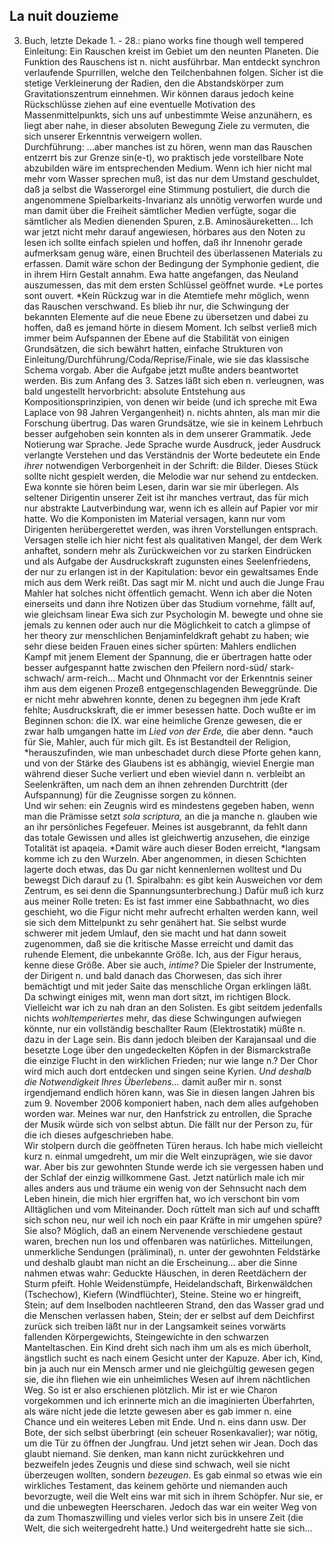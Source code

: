 ## La nuit douzieme
3. Buch, letzte Dekade 1. - 28.: piano works fine though well tempered   
Einleitung: Ein Rauschen kreist im Gebiet um den neunten Planeten. Die Funktion des Rauschens ist n. nicht ausführbar. Man entdeckt synchron verlaufende Spurrillen, welche den Teilchenbahnen folgen. Sicher ist die stetige Verkleinerung der Radien, den die Abstandskörper zum Gravitationszentrum einnehmen. Wir können daraus jedoch keine Rückschlüsse ziehen auf eine eventuelle Motivation des Massenmittelpunkts, sich uns auf unbestimmte Weise anzunähern, es liegt aber nahe, in dieser absoluten Bewegung Ziele zu vermuten, die sich unserer Erkenntnis verweigern wollen.   
Durchführung: ...aber manches ist zu hören, wenn man das Rauschen entzerrt bis zur Grenze sin(e-t), wo praktisch jede vorstellbare Note abzubilden wäre im entsprechenden Medium. Wenn ich hier nicht mal mehr vom Wasser sprechen muß, ist das nur dem Umstand geschuldet, daß ja selbst die Wasserorgel eine Stimmung postuliert, die durch die angenommene Spielbarkeits-Invarianz als unnötig verworfen wurde und man damit über die Freiheit sämtlicher Medien verfügte, sogar die sämtlicher als Medien dienenden Spuren, z.B. Aminosäureketten... Ich war jetzt nicht mehr darauf angewiesen, hörbares aus den Noten zu lesen ich sollte einfach spielen und hoffen, daß ihr Innenohr gerade aufmerksam genug wäre, einen Bruchteil des überlassenen Materials zu erfassen. Damit wäre schon der Bedingung der Symphonie gedient, die in ihrem Hirn Gestalt annahm. Ewa hatte angefangen, das Neuland auszumessen, das mit dem ersten Schlüssel geöffnet wurde. *Le portes sont ouvert. *Kein Rückzug war in die Atemtiefe mehr möglich, wenn das Rauschen verschwand. Es blieb ihr nur, die Schwingung der bekannten Elemente auf die neue Ebene zu übersetzen und dabei zu hoffen, daß es jemand hörte in diesem Moment. Ich selbst verließ mich immer beim Aufspannen der Ebene auf die Stabilität von einigen Grundsätzen, die sich bewährt hatten, einfache Strukturen von Einleitung/Durchführung/Coda/Reprise/Finale, wie sie das klassische Schema vorgab. Aber die Aufgabe jetzt mußte anders beantwortet werden. Bis zum Anfang des 3. Satzes läßt sich eben n. verleugnen, was bald ungestellt hervorbricht: absolute Entstehung aus Kompositionsprinzipien, von denen wir beide (und ich spreche mit Ewa Laplace von 98 Jahren Vergangenheit) n. nichts ahnten, als man mir die Forschung übertrug. Das waren Grundsätze, wie sie in keinem Lehrbuch besser aufgehoben sein konnten als in dem unserer Grammatik. Jede Notierung war Sprache. Jede Sprache wurde Ausdruck, jeder Ausdruck verlangte Verstehen und das Verständnis der Worte bedeutete ein Ende *ihrer* notwendigen Verborgenheit in der Schrift: die Bilder. Dieses Stück sollte nicht gespielt werden, die Melodie war nur sehend zu entdecken. Ewa konnte sie hören beim Lesen, darin war sie mir überlegen. Als seltener Dirigentin unserer Zeit ist ihr manches vertraut, das für mich nur abstrakte Lautverbindung war, wenn ich es allein auf Papier vor mir hatte. Wo die Komponisten im Material versagen, kann nur vom Dirigenten herübergerettet werden, was ihren Vorstellungen entsprach. Versagen stelle ich hier nicht fest als qualitativen Mangel, der dem Werk anhaftet, sondern mehr als Zurückweichen vor zu starken Eindrücken und als Aufgabe der Ausdruckskraft zugunsten eines Seelenfriedens, der nur zu erlangen ist in der Kapitulation: bevor ein gewaltsames Ende mich aus dem Werk reißt. Das sagt mir M. nicht und auch die Junge Frau Mahler hat solches nicht öffentlich gemacht. Wenn ich aber die Noten einerseits und dann ihre Notizen über das Studium vornehme, fällt auf, wie gleichsam linear Ewa sich zur Psychologin M. bewegte und ohne sie jemals zu kennen oder auch nur die Möglichkeit to catch a glimpse of her theory zur menschlichen Benjaminfeldkraft gehabt zu haben; wie sehr diese beiden Frauen eines sicher spürten: Mahlers endlichen Kampf mit jenem Element der Spannung, die er übertragen hatte oder besser aufgespannt hatte zwischen den Pfeilern nord-süd/ stark-schwach/ arm-reich... Macht und Ohnmacht vor der Erkenntnis seiner ihm aus dem eigenen Prozeß entgegenschlagenden Beweggründe. Die er nicht mehr abwehren konnte, denen zu begegnen ihm jede Kraft fehlte; Ausdruckskraft, die er immer besessen hatte. Doch wußte er im Beginnen schon: die IX. war eine heimliche Grenze gewesen, die er zwar halb umgangen hatte im *Lied von der Erde,* die aber denn. *auch für Sie, Mahler, auch für mich gilt. Es ist Bestandteil der Religion, *herauszufinden, wie man unbeschadet durch diese Pforte gehen kann, und von der Stärke des Glaubens ist es abhängig, wieviel Energie man während dieser Suche verliert und eben wieviel dann n. verbleibt an Seelenkräften, um nach dem an ihnen zehrenden Durchtritt (der Aufspannung) für die Zeugnisse sorgen zu können.    
Und wir sehen: ein Zeugnis wird es mindestens gegeben haben, wenn man die Prämisse setzt *sola scriptura,* an die ja manche n. glauben wie an ihr persönliches Fegefeuer. Meines ist ausgebrannt, da fehlt dann das totale Gewissen und alles ist gleichwertig anzusehen, die einzige Totalität ist apaqeia. *Damit wäre auch dieser Boden erreicht, *langsam komme ich zu den Wurzeln. Aber angenommen, in diesen Schichten lagerte doch etwas, das Du gar nicht kennenlernen wolltest und Du bewegst Dich darauf zu (1. Spiralbahn: es gibt kein Ausweichen vor dem Zentrum, es sei denn die Spannungsunterbrechung.) Dafür muß ich kurz aus meiner Rolle treten: Es ist fast immer eine Sabbathnacht, wo dies geschieht, wo die Figur nicht mehr aufrecht erhalten werden kann, weil sie sich dem Mittelpunkt zu sehr genähert hat. Sie selbst wurde schwerer mit jedem Umlauf, den sie macht und hat dann soweit zugenommen, daß sie die kritische Masse erreicht und damit das ruhende Element, die unbekannte Größe. Ich, aus der Figur heraus, kenne diese Größe. Aber sie auch, *intime?* Die Spieler der Instrumente, der Dirigent n. und bald danach das Chorwesen, das sich ihrer bemächtigt und mit jeder Saite das menschliche Organ erklingen läßt.    
Da schwingt einiges mit, wenn man dort sitzt, im richtigen Block. Vielleicht war ich zu nah dran an den Solisten. Es gibt seitdem jedenfalls nichts *wohltemperiertes* mehr, das diese Schwingungen aufwiegen könnte, nur ein vollständig beschallter Raum (Elektrostatik) müßte n. dazu in der Lage sein. Bis dann jedoch bleiben der Karajansaal und die besetzte Loge über den ungedeckelten Köpfen in der Bismarckstraße die einzige Flucht in den wirklichen Frieden; nur wie lange n.? Der Chor wird mich auch dort entdecken und singen seine Kyrien. *Und deshalb die Notwendigkeit Ihres Überlebens...* damit außer mir n. sonst irgendjemand endlich hören kann, was Sie in diesen langen Jahren bis zum 9. November 2006 komponiert haben, nach dem alles aufgehoben worden war. Meines war nur, den Hanfstrick zu entrollen, die Sprache der Musik würde sich von selbst abtun. Die fällt nur der Person zu, für die ich dieses aufgeschrieben habe.    
Wir stolpern durch die geöffneten Türen heraus. Ich habe mich vielleicht kurz n. einmal umgedreht, um mir die Welt einzuprägen, wie sie davor war. Aber bis zur gewohnten Stunde werde ich sie vergessen haben und der Schlaf der einzig willkommene Gast. Jetzt natürlich male ich mir alles anders aus und träume ein wenig von der Sehnsucht nach dem Leben hinein, die mich hier ergriffen hat, wo ich verschont bin vom Alltäglichen und vom Miteinander. Doch rüttelt man sich auf und schafft sich schon neu, nur weil ich noch ein paar Kräfte in mir umgehen spüre? Sie also? Möglich, daß an einem Nervenende verschiedene gestaut waren, brechen nun los und offenbaren was natürliches. Mitteilungen, unmerkliche Sendungen (präliminal), n. unter der gewohnten Feldstärke und deshalb glaubt man nicht an die Erscheinung... aber die Sinne nahmen etwas wahr: Geduckte Häuschen, in deren Reetdächern der Sturm pfeift. Hohle Weidenstümpfe, Heidelandschaft, Birkenwäldchen (Tschechow), Kiefern (Windflüchter), Steine. Steine wo er hingreift, Stein; auf dem Inselboden nachtleeren Strand, den das Wasser grad und die Menschen verlassen haben, Stein; der er selbst auf dem Deichfirst zurück sich treiben läßt nur in der Langsamkeit seines vorwärts fallenden Körpergewichts, Steingewichte in den schwarzen Manteltaschen. Ein Kind dreht sich nach ihm um als es mich überholt, ängstlich sucht es nach einem Gesicht unter der Kapuze. Aber ich, Kind, bin ja auch nur ein Mensch armer und nie gleichgültig gewesen gegen sie, die ihn fliehen wie ein unheimliches Wesen auf ihrem nächtlichen Weg. So ist er also erschienen plötzlich. Mir ist er wie Charon vorgekommen und ich erinnerte mich an die imaginierten Überfahrten, als wäre nicht jede die letzte gewesen aber es gab immer n. eine Chance und ein weiteres Leben mit Ende. Und n. eins dann usw. Der Bote, der sich selbst überbringt (ein scheuer Rosenkavalier); war nötig, um die Tür zu öffnen der Jungfrau. Und jetzt sehen wir Jean. Doch das glaubt niemand. Sie denken, man kann nicht zurückkehren und bezweifeln jedes Zeugnis und diese sind schwach, weil sie nicht überzeugen wollten, sondern *bezeugen*. Es gab einmal so etwas wie ein wirkliches Testament, das keinem gehörte und niemanden auch bevorzugte, weil die Welt eins war mit sich in ihrem Schöpfer. Nur sie, er und die unbewegten Heerscharen. Jedoch das war ein weiter Weg von da zum Thomaszwilling und vieles verlor sich bis in unsere Zeit (die Welt, die sich weitergedreht hatte.) Und weitergedreht hatte sie sich...   
